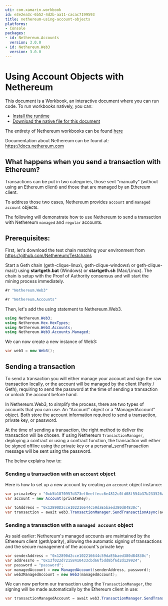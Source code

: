 ```yaml
---
uti: com.xamarin.workbook
id: e3e2ea3c-6b52-4d2b-aa11-cacac7199593
title: nethereum-using-account-objects
platforms:
- Console
packages:
- id: Nethereum.Accounts
  version: 3.0.0
- id: Nethereum.Web3
  version: 3.0.0
---
```


# Using Account Objects with Nethereum

This document is a Workbook, an interactive document where you can run code.
To run workbooks natively, you can:
- [Install the runtime](https://docs.microsoft.com/en-us/xamarin/tools/workbooks/install)
- [Download the native file for this document](http://docs.nethereum.com/en/latest/Nethereum.Workbooks/docs/nethereum-using-account-objects.workbook)

The entirety of Nethereum workbooks can be found [here](https://github.com/Nethereum/Nethereum.Workbooks)

Documentation about Nethereum can be found at: <https://docs.nethereum.com>

## What happens when you send a transaction with Ethereum?

Transactions can be put in two categories, those sent "manually" (without using an Ethereum client) and those that are managed by an Ethereum client.

To address those two cases, Nethereum provides `account` and `managed account` objects.

The following will demonstrate how to use Nethereum to send a transaction with Nethereum `managed` and `regular` accounts.

## Prerequisites:

First, let's download the test chain matching your environment from <https://github.com/Nethereum/Testchains>

Start a Geth chain (geth-clique-linux\\, geth-clique-windows\\ or geth-clique-mac\\) using **startgeth.bat** (Windows) or **startgeth.sh** (Mac/Linux). The chain is setup with the Proof of Authority consensus and will start the mining process immediately.

```csharp
#r "Nethereum.Web3"
```

```csharp
#r "Nethereum.Accounts"
```

Then, let's add the using statement to Nethereum.Web3.

```csharp
using Nethereum.Web3;
using Nethereum.Hex.HexTypes;
using Nethereum.Web3.Accounts;
using Nethereum.Web3.Accounts.Managed;
```

We can now create a new instance of Web3:

```csharp
var web3 = new Web3();
```

## Sending a transaction

To send a transaction you will either manage your account and sign the raw transaction locally, or the account will be managed by the client (Parity / Geth), requiring to send the password at the time of sending a transaction or unlock the account before hand.

In Nethereum.Web3, to simplify the process, there are two types of accounts that you can use. An "Account" object or a "ManagedAccount" object. Both store the account information required to send a transaction, private key, or password.

At the time of sending a transaction, the right method to deliver the transaction will be chosen. If using Nethereum `TransactionManager`, deploying a contract or using a contract function, the transaction will either be signed offline using the private key or a personal\_sendTransaction message will be sent using the password.

The below explains how to:

### Sending a transaction with an `account` object

Here is how to set up a new account by creating an `account` object instance:

```csharp
var privateKey = "0xb5b1870957d373ef0eeffecc6e4812c0fd08f554b37b233526acc331bf1544f7";
var account = new Account(privateKey);
```

```csharp
var toAddress = "0x12890D2cce102216644c59daE5baed380d84830c";
var transaction = await web3.TransactionManager.SendTransactionAsync(account.Address, toAddress, new Nethereum.Hex.HexTypes.HexBigInteger(1));
```

### Sending a transaction with a `managed account` object

As said earlier: Nethereum's managed accounts are maintained by the Ethereum client (geth/parity), allowing the automatic signing of transactions and the secure management of the account's private key:

```csharp
var senderAddress = "0x12890d2cce102216644c59daE5baed380d84830c";
var addressTo = "0x13f022d72158410433cbd66f5dd8bf6d2d129924";
var password = "password";
var managedAccount = new ManagedAccount(senderAddress, password);
var web3ManagedAccount = new Web3(managedAccount);
```

We can now perform our transaction using the `TransactionManager`, the signing will be made automatically by the Ethereum client in use:

```csharp
var transactionManagedAccount = await web3.TransactionManager.SendTransactionAsync(account.Address, addressTo, new HexBigInteger(20));
```
